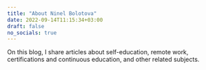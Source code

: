 ```yaml
---
title: "About Ninel Bolotova"
date: 2022-09-14T11:15:34+03:00
draft: false
no_socials: true
---
```


On this blog, I share articles about self-education, remote work, certifications and continuous education, and other related subjects.
